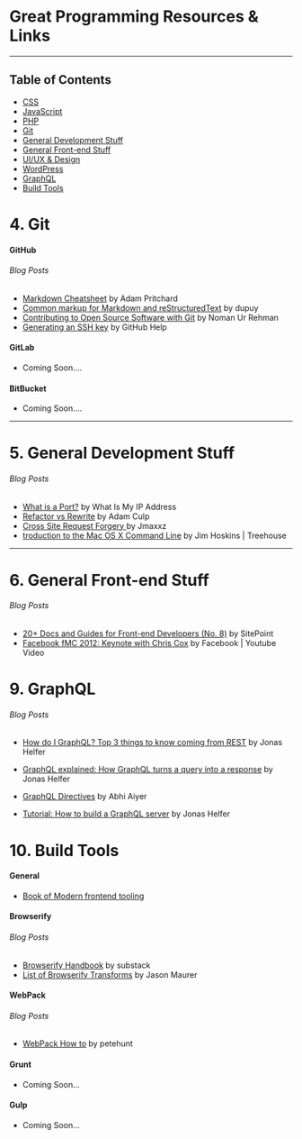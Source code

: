 # Great Programming Resources & Links

___

## Table of Contents

* [CSS](https://github.com/acomito/Great-Links/blob/master/CSS.md)
* [JavaScript](https://github.com/acomito/Great-Links/blob/master/JavaScript.md)
* [PHP](https://github.com/acomito/Great-Links/blob/master/PHP.md)
* [Git](https://github.com/acomito/Great-Links#4-git)
* [General Development Stuff](https://github.com/acomito/Great-Links#5-general-development-stuff)
* [General Front-end Stuff](https://github.com/acomito/Great-Links#6-general-front-end-stuff)
* [UI/UX & Design](https://github.com/acomito/Great-Links/blob/master/UI-UX-Design.md)
* [WordPress](https://github.com/acomito/Great-Links/blob/master/WordPress.md)
* [GraphQL](https://github.com/acomito/Great-Links#9-graphql)
* [Build Tools](https://github.com/acomito/Great-Links/blob/master/Build-Tools.md)








# 4. Git

#### GitHub

###### Blog Posts
* [Markdown Cheatsheet](https://github.com/adam-p/markdown-here/wiki/Markdown-Cheatsheet) by Adam Pritchard
* [Common markup for Markdown and reStructuredText](https://gist.github.com/dupuy/1855764) by dupuy
* [Contributing to Open Source Software with Git](https://scotch.io/tutorials/contributing-to-open-source-software-with-git) by Noman Ur Rehman
* [Generating an SSH key](https://help.github.com/articles/generating-an-ssh-key/) by GitHub Help


#### GitLab

* Coming Soon....


#### BitBucket

* Coming Soon....

___

# 5. General Development Stuff 

###### Blog Posts
* [What is a Port?](http://whatismyipaddress.com/port) by What Is My IP Address
* [Refactor vs Rewrite](http://www.geekyboy.com/archives/547) by Adam Culp
* [Cross Site Request Forgery ](https://www.youtube.com/watch?v=vrjgD0azkCw) by Jmaxxz
* [troduction to the Mac OS X Command Line](http://blog.teamtreehouse.com/introduction-to-the-mac-os-x-command-line) by Jim Hoskins | Treehouse


___

# 6. General Front-end Stuff 

###### Blog Posts
* [20+ Docs and Guides for Front-end Developers (No. 8)](https://www.sitepoint.com/20-docs-guides-front-end-developers-8/) by SitePoint
* [Facebook fMC 2012: Keynote with Chris Cox](https://www.youtube.com/watch?v=R2kkaDMAJmA) by Facebook | Youtube Video










# 9. GraphQL

###### Blog Posts

* [How do I GraphQL? Top 3 things to know coming from REST](https://medium.com/apollo-stack/how-do-i-graphql-2fcabfc94a01#.tad9a7wsf) by Jonas Helfer

* [GraphQL explained: How GraphQL turns a query into a response](https://medium.com/apollo-stack/graphql-explained-5844742f195e#.hlvzob4t5) by Jonas Helfer

* [GraphQL Directives](https://medium.com/@abhiaiyer/graphql-directives-3dec6106c384#.e2tsm832n) by Abhi Aiyer

* [Tutorial: How to build a GraphQL server](https://medium.com/apollo-stack/tutorial-building-a-graphql-server-cddaa023c035#.cf2rzg4v4) by Jonas Helfer



# 10. Build Tools

#### General

* [Book of Modern frontend tooling](http://tooling.github.io/book-of-modern-frontend-tooling/index.html)



#### Browserify

###### Blog Posts

* [Browserify Handbook](https://github.com/substack/browserify-handbook) by substack
* [List of Browserify Transforms](https://github.com/substack/node-browserify/wiki/list-of-transforms) by Jason Maurer


#### WebPack

###### Blog Posts

* [WebPack How to](https://github.com/petehunt/webpack-howto) by petehunt


#### Grunt

* Coming Soon...


#### Gulp

* Coming Soon...



